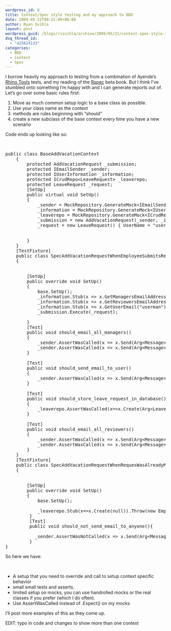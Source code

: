 ```yaml
---
wordpress_id: 8
title: Context/Spec style testing and my approach to BDD
date: 2009-05-22T00:21:00+00:00
author: Ryan Svihla
layout: post
wordpress_guid: /blogs/rssvihla/archive/2009/05/21/context-spec-style-testing-and-my-approach-to-bdd.aspx
dsq_thread_id:
  - "425624133"
categories:
  - BDD
  - Context
  - Spec
---
```

I borrow heavily my approach to testing from a combination of Ayende&#8217;s <a href="http://rhino-tools.svn.sourceforge.net/viewvc/rhino-tools/trunk/" target="_blank">Rhino Tools</a> tests, and my reading of the <a href="http://www.pragprog.com/titles/achbd/the-rspec-book" target="_blank">Rspec</a> beta book. But I think I&#8217;ve stumbled onto something I&#8217;m happy with and I can generate reports out of. Let&#8217;s go over some basic rules first:

  1. Move as much common setup logic to a base class as possible. 
  2. Use your class name as the context 
  3. methods are rules beginning with &#8220;should&#8221; 
  4. create a new subclass of the base context every time you have a new scenario

Code ends up looking like so: 

&nbsp;

<pre>public class BaseAddVacationContext<br />    {<br />        protected AddVacationRequest _submission;<br />        protected IEmailSender _sender;<br />        protected IUserInformation _information;<br />        protected ICrudRepo&ltLeaveRequest&gt; _leaverepo;<br />        protected LeaveRequest _request;<br />        [SetUp]<br />        public virtual void SetUp()<br />        {<br />            _sender = MockRepository.GenerateMock&ltIEmailSender&gt;();<br />            _information = MockRepository.GenerateMock&ltIUserInformation&gt;();<br />            _leaverepo = MockRepository.GenerateMock&ltICrudRepo&ltLeaveRequest&gt;&gt;();<br />            _submission = new AddVacationRequest(_sender, _information, _leaverepo);<br />            _request = new LeaveRequest() { UserName = "userman" };<br />           <br />            <br />        }<br />    }<br />    [TestFixture]<br />    public class SpecAddVacationRequestWhenEmployeeSubmitsRequest : BaseAddVacationContext<br />    {<br />      <br /><br />        [SetUp]<br />        public override void SetUp()<br />        {<br />            base.SetUp();<br />            _information.Stub(x =&gt; x.GetManagersEmailAddresses("userman")).Return(new[] { "manager1@jonbank.com", "manager2@jonbank.com" });<br />            _information.Stub(x =&gt; x.GetReviewersEmailAddress("userman")).Return(new[] { "james@jonbank.com", "jones@jonbank.com" });<br />            _information.Stub(x =&gt; x.GetUserEmail("userman")).Return("userman@jonbank.com");<br />            _submission.Execute(_request);<br />            <br />        }<br />        [Test]<br />        public void should_email_all_managers()<br />        {<br />            _sender.AssertWasCalled(x =&gt; x.Send(Arg&ltMessage&gt;.Matches(y =&gt; y.To == "manager1@jonbank.com")));<br />            _sender.AssertWasCalled(x =&gt; x.Send(Arg&ltMessage&gt;.Matches(y =&gt; y.To == "manager2@jonbank.com")));<br />        }<br /><br />        [Test]<br />        public void should_send_email_to_user()<br />        {<br />            _sender.AssertWasCalled(x =&gt; x.Send(Arg&ltMessage&gt;.Matches(y =&gt; y.To == "userman@jonbank.com")));<br />        }<br /><br />        [Test]<br />        public void should_store_leave_request_in_database()<br />        {<br />            _leaverepo.AssertWasCalled(x=&gt;x.Create(Arg&lt;LeaveRequest&gt;.Matches(u=&gt;u == _request)));<br />        }<br /><br />        [Test]<br />        public void should_email_all_reviewers()<br />        {<br />            _sender.AssertWasCalled(x =&gt; x.Send(Arg&lt;Message&gt;.Matches(y =&gt; y.To == "jones@jonbank.com")));<br />            _sender.AssertWasCalled(x =&gt; x.Send(Arg&lt;Message&gt;.Matches(y =&gt; y.To == "james@jonbank.com")));<br />        }<br />    }<br />    [TestFixture]<br />    public class SpecAddVacationRequestWhenRequesWasAlreadyMadeForThoseDays : BaseAddVacationContext<br />    {<br />      <br /><br />        [SetUp]<br />        public override void SetUp()<br />        {<br />            base.SetUp();<br />            <br />            _leaverepo.Stub(x=&gt;x.Create(null)).Throw(new EmployeeAlreadyRequestedTheseDaysOff()).IgnoreArguments();<br />         }<br />         [Test]<br />         public void should_not_send_email_to_anyone(){<br />            <br />           _sender.AssertWasNotCalled(x =&gt; x.Send(Arg&lt;Message&gt;.Is.Anything));   <br />         }<br />}</pre>

So here we have: 

&nbsp;

  * A setup that you need to override and call to setup context specific behavior 
  * small small tests and asserts. 
  * limited setup on mocks, you can use handrolled mocks or the real classes if you prefer (which I do often).
  * Use AssertWasCalled instead of .Expect() on my mocks

I&#8217;ll post more examples of this as they come up.

EDIT: typo in code and changes to show more than one context